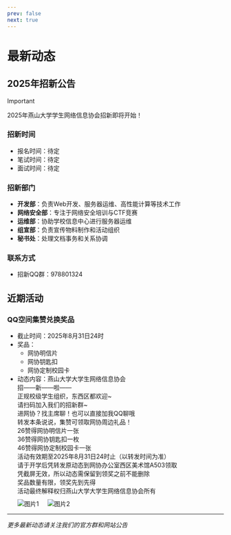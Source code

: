 ```yaml
---
prev: false
next: true
---
```


# 最新动态

## 2025年招新公告

> [!IMPORTANT]
> 2025年燕山大学学生网络信息协会招新即将开始！

### 招新时间
- 报名时间：待定
- 笔试时间：待定
- 面试时间：待定

### 招新部门
- **开发部**：负责Web开发、服务器运维、高性能计算等技术工作
- **网络安全部**：专注于网络安全培训与CTF竞赛
- **运维部**：协助学校信息中心进行服务器运维
- **组宣部**：负责宣传物料制作和活动组织
- **秘书处**：处理文档事务和关系协调

### 联系方式
- 招新QQ群：978801324

## 近期活动

### QQ空间集赞兑换奖品
- 截止时间：2025年8月31日24时
- 奖品：
  - 网协明信片
  - 网协钥匙扣
  - 网协定制校园卡
- 动态内容：燕山大学大学生网络信息协会  
  招——新——啦——  
  正规校级学生组织，东西区都欢迎~  
  请扫码加入我们的招新群~  
  进网协？找主席聊！也可以直接加我QQ聊哦  
  转发本条说说，集赞可领取网协周边礼品！  
  26赞得网协明信片一张  
  36赞得网协钥匙扣一枚  
  46赞得网协定制校园卡一张  
  活动有效期至2025年8月31日24时止（以转发时间为准）  
  请于开学后凭转发原动态到网协办公室西区美术馆A503领取  
  凭截屏无效，所以动态需保留到领奖之前不能删除  
  奖品数量有限，领奖先到先得  
  活动最终解释权归燕山大学大学生网络信息协会所有  
  <div style="display: flex; gap: 20px; margin: 10px 0; flex-wrap: wrap; align-items: flex-start;">
    <img src="/activates/default.jpeg" alt="图片1" style="max-width: 300px; height: auto;">
    <img src="/activates/default.png" alt="图片2" style="max-width: 300px; height: auto;">
  </div>


---

*更多最新动态请关注我们的官方群和网站公告*